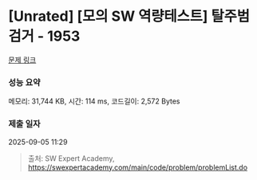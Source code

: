 # [Unrated] [모의 SW 역량테스트] 탈주범 검거 - 1953 

[문제 링크](https://swexpertacademy.com/main/code/problem/problemDetail.do?contestProbId=AV5PpLlKAQ4DFAUq) 

### 성능 요약

메모리: 31,744 KB, 시간: 114 ms, 코드길이: 2,572 Bytes

### 제출 일자

2025-09-05 11:29



> 출처: SW Expert Academy, https://swexpertacademy.com/main/code/problem/problemList.do